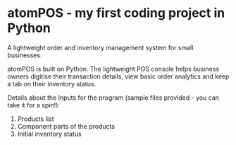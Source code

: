 # atomPOS - my first coding project in Python
A lightweight order and inventory management system for small businesses.

atomPOS is built on Python. The lightweight POS console helps business owners digitise their transaction details, view basic order analytics and keep a tab on their inventory status.

Details about the Inputs for the program (sample files provided - you can take it for a spin!):
1. Products list
2. Component parts of the products
3. Initial inventory status
